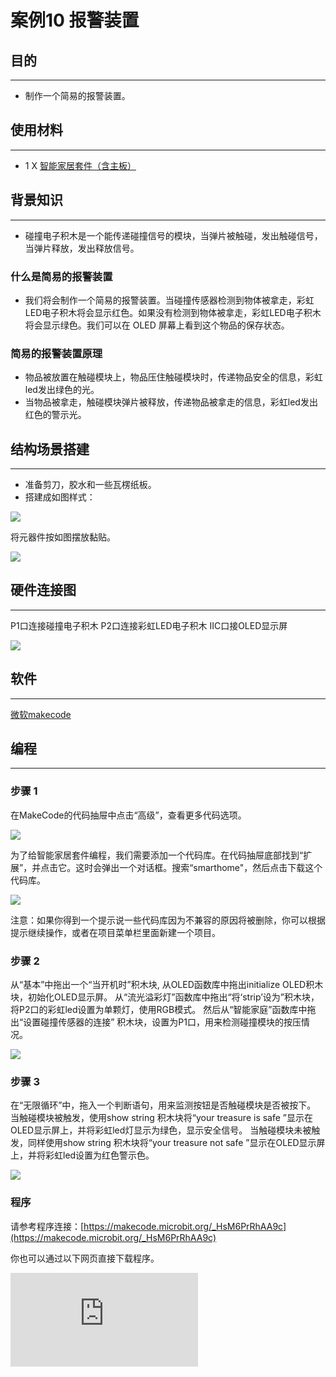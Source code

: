 ﻿# 案例10 报警装置

## 目的
---

- 制作一个简易的报警装置。

## 使用材料
---

- 1 X  [智能家居套件（含主板）](https://item.taobao.com/item.htm?ft=t&id=609328225464)

## 背景知识
---

- 碰撞电子积木是一个能传递碰撞信号的模块，当弹片被触碰，发出触碰信号，当弹片释放，发出释放信号。


### 什么是简易的报警装置

- 我们将会制作一个简易的报警装置。当碰撞传感器检测到物体被拿走，彩虹LED电子积木将会显示红色。如果没有检测到物体被拿走，彩虹LED电子积木将会显示绿色。我们可以在 OLED 屏幕上看到这个物品的保存状态。


### 简易的报警装置原理

- 物品被放置在触碰模块上，物品压住触碰模块时，传递物品安全的信息，彩虹led发出绿色的光。
- 当物品被拿走，触碰模块弹片被释放，传递物品被拿走的信息，彩虹led发出红色的警示光。



## 结构场景搭建
---

- 准备剪刀，胶水和一些瓦楞纸板。
- 搭建成如图样式：

![](https://wiki-media-ef.oss-cn-hongkong.aliyuncs.com/docs/microbit/wisdom-life/microbit-smart-home-kit/images/w7D8Dw4.jpg)

将元器件按如图摆放黏贴。

![](https://wiki-media-ef.oss-cn-hongkong.aliyuncs.com/docs/microbit/wisdom-life/microbit-smart-home-kit/images/CjEr1qT.jpg)


## 硬件连接图
---
P1口连接碰撞电子积木
P2口连接彩虹LED电子积木
IIC口接OLED显示屏

![](https://wiki-media-ef.oss-cn-hongkong.aliyuncs.com/docs/microbit/wisdom-life/microbit-smart-home-kit/images/7ifVFg1.jpg)

## 软件
---
[微软makecode](https://makecode.microbit.org/#)


## 编程
---
### 步骤 1
在MakeCode的代码抽屉中点击“高级”，查看更多代码选项。

![](https://wiki-media-ef.oss-cn-hongkong.aliyuncs.com/docs/microbit/wisdom-life/microbit-smart-home-kit/images/smart_home_kit_case_01_01.png)

为了给智能家居套件编程，我们需要添加一个代码库。在代码抽屉底部找到“扩展”，并点击它。这时会弹出一个对话框。搜索“smarthome"，然后点击下载这个代码库。

![](https://wiki-media-ef.oss-cn-hongkong.aliyuncs.com/docs/microbit/wisdom-life/microbit-smart-home-kit/images/smart_home_kit_case_01_02.png)


注意：如果你得到一个提示说一些代码库因为不兼容的原因将被删除，你可以根据提示继续操作，或者在项目菜单栏里面新建一个项目。


### 步骤 2

从“基本”中拖出一个“当开机时”积木块, 从OLED函数库中拖出initialize OLED积木块，初始化OLED显示屏。
从“流光溢彩灯”函数库中拖出“将‘strip’设为”积木块，将P2口的彩虹led设置为单颗灯，使用RGB模式。
然后从“智能家庭”函数库中拖出“设置碰撞传感器的连接” 积木块，设置为P1口，用来检测碰撞模块的按压情况。

![](https://wiki-media-ef.oss-cn-hongkong.aliyuncs.com/docs/microbit/wisdom-life/microbit-smart-home-kit/images/smart_home_kit_case_10_03.png)

### 步骤 3
在“无限循环”中，拖入一个判断语句，用来监测按钮是否触碰模块是否被按下。
当触碰模块被触发，使用show string 积木块将“your treasure is safe ”显示在OLED显示屏上，并将彩虹led灯显示为绿色，显示安全信号。
当触碰模块未被触发，同样使用show string 积木块将“your treasure not safe ”显示在OLED显示屏上，并将彩虹led设置为红色警示色。

![](https://wiki-media-ef.oss-cn-hongkong.aliyuncs.com/docs/microbit/wisdom-life/microbit-smart-home-kit/images/smart_home_kit_case_10_04.png)



### 程序

请参考程序连接：[https://makecode.microbit.org/_HsM6PrRhAA9c](https://makecode.microbit.org/_HsM6PrRhAA9c)

你也可以通过以下网页直接下载程序。

<div
    style={{
        position: 'relative',
        paddingBottom: '60%',
        overflow: 'hidden',
    }}
>
    <iframe
        src="https://makecode.microbit.org/_HsM6PrRhAA9c"
        frameborder="0"
        sandbox="allow-popups allow-forms allow-scripts allow-same-origin"
        style={{
            position: 'absolute',
            width: '100%',
            height: '100%',
        }}
    />
</div>
---

## 结论
---

- 当物品被放在触碰模块上，彩虹led显示绿色，OLED显示屏显示财产安全。当物品被拿走，彩虹led显示红色，OLED显示屏显示财产不安全。

![](https://wiki-media-ef.oss-cn-hongkong.aliyuncs.com/docs/microbit/wisdom-life/microbit-smart-home-kit/images/gUJKXeu.gif)

## 思考
---

- 除了保护财产，智能家居套件能不能用来制作入侵防卫？

## 常见问题
---


## 相关阅读
---
